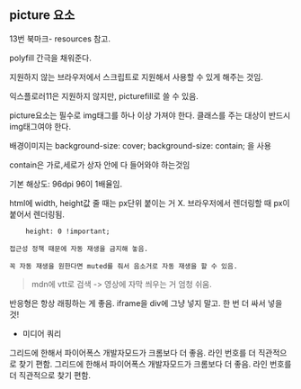 ## picture 요소


13번 북마크- resources 참고.

polyfill 
간극을 채워준다.




지원하지 않는 브라우저에서 스크립트로 지원해서 사용할 수 있게 해주는 것임.


익스플로러11은 지원하지 않지만,
picturefill로 쓸 수 있음.


picture요소는 필수로 img태그를 하나 이상 가져야 한다.
클래스를 주는 대상이 반드시 img태그여야 한다.




배경이미지는
background-size: cover;
background-size: contain;
을 사용


contain은 가로,세로가 상자 안에 다 들어와야 하는것임

기본 해상도: 96dpi
96이 1배율임.

html에 width, height값 줄 때는 px단위 붙이는 거 X.
브라우저에서 렌더링할 때 px이 붙어서 렌더링됨.



  <!-- 부모 요소의 크기에 따라 늘어나거나 줄어들게 하려고 container를 씌운 것임 -->



        height: 0 !important;
    
    접근성 정책 때문에 자동 재생을 금지해 놓음.

    꼭 자동 재생을 원한다면 muted를 줘서 음소거로 자동 재생을 할 수 있음.

> mdn에 vtt로 검색 -> 영상에 자막 씌우는 거 엄청 쉬움.

반응형은 항상 래핑하는 게 좋음.
iframe을 div에 그냥 넣지 말고.
한 번 더 싸서 넣을 것!




* 미디어 쿼리

그리드에 한해서 파이어폭스 개발자모드가 크롬보다 더 좋음. 라인 번호를 더 직관적으로 찾기 편함. 
그리드에 한해서 파이어폭스 개발자모드가 크롬보다 더 좋음. 라인 번호를 더 직관적으로 찾기 편함. 